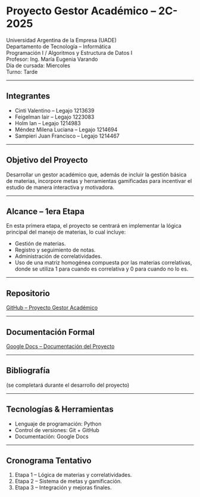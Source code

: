 # Proyecto Gestor Académico – 2C-2025

Universidad Argentina de la Empresa (UADE)  
Departamento de Tecnología – Informática  
Programación I / Algoritmos y Estructura de Datos I  
Profesor: Ing. María Eugenia Varando  
Día de cursada: Miercoles  
Turno: Tarde

---

## Integrantes
- Cinti Valentino – Legajo 1213639  
- Feigelman Iair – Legajo 1223083  
- Holm Ian – Legajo 1214983  
- Méndez Milena Luciana – Legajo 1214694  
- Sampieri Juan Francisco – Legajo 1214467  

---

## Objetivo del Proyecto
Desarrollar un gestor académico que, además de incluir la gestión básica de materias, incorpore metas y herramientas gamificadas para incentivar el estudio de manera interactiva y motivadora.

---

## Alcance – 1era Etapa
En esta primera etapa, el proyecto se centrará en implementar la lógica principal del manejo de materias, lo cual incluye:
- Gestión de materias.  
- Registro y seguimiento de notas.  
- Administración de correlatividades.  
- Uso de una matriz homogénea compuesta por las materias correlativas, donde se utiliza 1 para cuando es correlativa y 0 para cuando no lo es.  

---

## Repositorio
[GitHub – Proyecto Gestor Académico](https://github.com/IairFei/Proyecto-P1)

---

## Documentación Formal
[Google Docs – Documentación del Proyecto](https://docs.google.com/document/d/1xwBoz0WVNVd-NIKY5sUQz3g06kZd95xl_UB5jbgWdmc/edit?usp=sharing)

---

## Bibliografía
(se completará durante el desarrollo del proyecto)

---

## Tecnologías & Herramientas
- Lenguaje de programación: Python 
- Control de versiones: Git + GitHub  
- Documentación: Google Docs 

---

## Cronograma Tentativo
1. Etapa 1 – Lógica de materias y correlatividades.  
2. Etapa 2 – Sistema de metas y gamificación.  
3. Etapa 3 – Integración y mejoras finales.  
